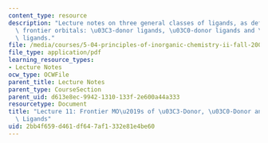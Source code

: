 ```yaml
---
content_type: resource
description: "Lecture notes on three general classes of ligands, as defined by their\
  \ frontier orbitals: \u03C3-donor ligands, \u03C0-donor ligands and \u03C0-acceptor\
  \ ligands."
file: /media/courses/5-04-principles-of-inorganic-chemistry-ii-fall-2008/2bb4f659d461df647af1332e81e4be60_Lecture_11.pdf
file_type: application/pdf
learning_resource_types:
- Lecture Notes
ocw_type: OCWFile
parent_title: Lecture Notes
parent_type: CourseSection
parent_uid: d613e8ec-9942-1310-133f-2e600a44a333
resourcetype: Document
title: "Lecture 11: Frontier MO\u2019s of \u03C3-Donor, \u03C0-Donor and \u03C0-Acceptor\
  \ Ligands"
uid: 2bb4f659-d461-df64-7af1-332e81e4be60
---
```


